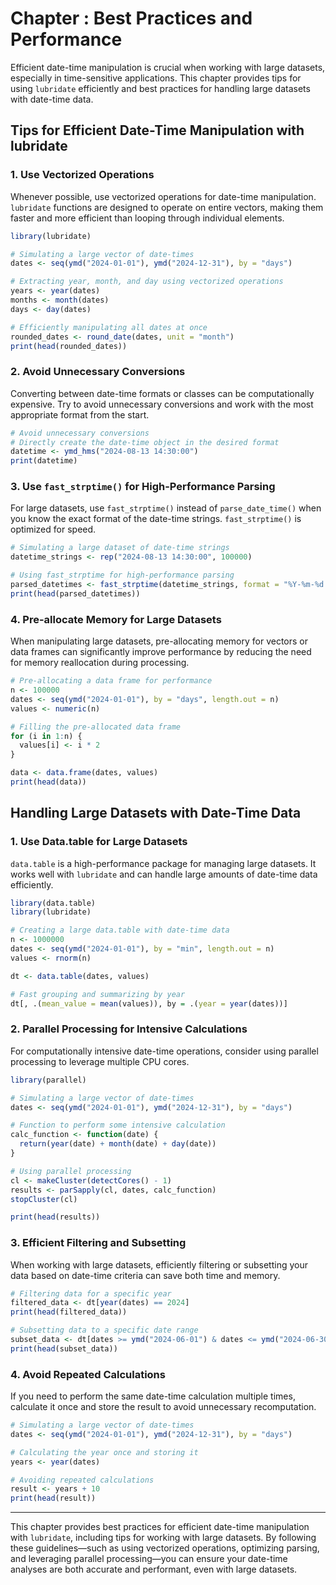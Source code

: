 # Chapter : Best Practices and Performance

Efficient date-time manipulation is crucial when working with large datasets, especially in time-sensitive applications. This chapter provides tips for using `lubridate` efficiently and best practices for handling large datasets with date-time data.

## Tips for Efficient Date-Time Manipulation with lubridate

### 1. Use Vectorized Operations

Whenever possible, use vectorized operations for date-time manipulation. `lubridate` functions are designed to operate on entire vectors, making them faster and more efficient than looping through individual elements.

```r
library(lubridate)

# Simulating a large vector of date-times
dates <- seq(ymd("2024-01-01"), ymd("2024-12-31"), by = "days")

# Extracting year, month, and day using vectorized operations
years <- year(dates)
months <- month(dates)
days <- day(dates)

# Efficiently manipulating all dates at once
rounded_dates <- round_date(dates, unit = "month")
print(head(rounded_dates))
```

### 2. Avoid Unnecessary Conversions

Converting between date-time formats or classes can be computationally expensive. Try to avoid unnecessary conversions and work with the most appropriate format from the start.

```r
# Avoid unnecessary conversions
# Directly create the date-time object in the desired format
datetime <- ymd_hms("2024-08-13 14:30:00")
print(datetime)
```

### 3. Use `fast_strptime()` for High-Performance Parsing

For large datasets, use `fast_strptime()` instead of `parse_date_time()` when you know the exact format of the date-time strings. `fast_strptime()` is optimized for speed.

```r
# Simulating a large dataset of date-time strings
datetime_strings <- rep("2024-08-13 14:30:00", 100000)

# Using fast_strptime for high-performance parsing
parsed_datetimes <- fast_strptime(datetime_strings, format = "%Y-%m-%d %H:%M:%S")
print(head(parsed_datetimes))
```

### 4. Pre-allocate Memory for Large Datasets

When manipulating large datasets, pre-allocating memory for vectors or data frames can significantly improve performance by reducing the need for memory reallocation during processing.

```r
# Pre-allocating a data frame for performance
n <- 100000
dates <- seq(ymd("2024-01-01"), by = "days", length.out = n)
values <- numeric(n)

# Filling the pre-allocated data frame
for (i in 1:n) {
  values[i] <- i * 2
}

data <- data.frame(dates, values)
print(head(data))
```

## Handling Large Datasets with Date-Time Data

### 1. Use Data.table for Large Datasets

`data.table` is a high-performance package for managing large datasets. It works well with `lubridate` and can handle large amounts of date-time data efficiently.

```r
library(data.table)
library(lubridate)

# Creating a large data.table with date-time data
n <- 1000000
dates <- seq(ymd("2024-01-01"), by = "min", length.out = n)
values <- rnorm(n)

dt <- data.table(dates, values)

# Fast grouping and summarizing by year
dt[, .(mean_value = mean(values)), by = .(year = year(dates))]
```

### 2. Parallel Processing for Intensive Calculations

For computationally intensive date-time operations, consider using parallel processing to leverage multiple CPU cores.

```r
library(parallel)

# Simulating a large vector of date-times
dates <- seq(ymd("2024-01-01"), ymd("2024-12-31"), by = "days")

# Function to perform some intensive calculation
calc_function <- function(date) {
  return(year(date) + month(date) + day(date))
}

# Using parallel processing
cl <- makeCluster(detectCores() - 1)
results <- parSapply(cl, dates, calc_function)
stopCluster(cl)

print(head(results))
```

### 3. Efficient Filtering and Subsetting

When working with large datasets, efficiently filtering or subsetting your data based on date-time criteria can save both time and memory.

```r
# Filtering data for a specific year
filtered_data <- dt[year(dates) == 2024]
print(head(filtered_data))

# Subsetting data to a specific date range
subset_data <- dt[dates >= ymd("2024-06-01") & dates <= ymd("2024-06-30")]
print(head(subset_data))
```

### 4. Avoid Repeated Calculations

If you need to perform the same date-time calculation multiple times, calculate it once and store the result to avoid unnecessary recomputation.

```r
# Simulating a large vector of date-times
dates <- seq(ymd("2024-01-01"), ymd("2024-12-31"), by = "days")

# Calculating the year once and storing it
years <- year(dates)

# Avoiding repeated calculations
result <- years + 10
print(head(result))
```

---

This chapter provides best practices for efficient date-time manipulation with `lubridate`, including tips for working with large datasets. By following these guidelines—such as using vectorized operations, optimizing parsing, and leveraging parallel processing—you can ensure your date-time analyses are both accurate and performant, even with large datasets.
